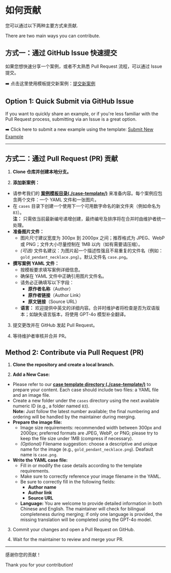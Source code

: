# 如何贡献

您可以通过以下两种主要方式来贡献.

There are two main ways you can contribute.

## 方式一：通过 GitHub Issue 快速提交

如果您想快速分享一个案例，或者不太熟悉 Pull Request 流程，可以通过 Issue 提交。

➡️ 点击这里使用模板提交新案例：[提交新案例](https://github.com/jamez-bondos/awesome-gpt4o-images/issues/new?template=add_new_example.yml)


## Option 1: Quick Submit via GitHub Issue

If you want to quickly share an example, or if you're less familiar with the Pull Request process, submitting via an Issue is a great option.

➡️ Click here to submit a new example using the template: [Submit New Example](https://github.com/jamez-bondos/awesome-gpt4o-images/issues/new?template=add_new_example_en.yml)

---


## 方式二：通过 Pull Request (PR) 贡献

1. **Clone 仓库并创建本地分支。**

2. **添加新案例：**
* 请参考我们的 [**案例模板目录(./case-template/)**](case-template/) 来准备内容。每个案例应包含两个文件：一个 YAML 文件和一张图片。
* 在 `cases` 目录下创建一个使用下一个可用数字命名的新文件夹（例如命名为 `83`）。  
  **注：** 只需依当前最新编号递增创建，最终编号及排序将在合并时由维护者统一处理。
* **准备图片文件：**
    * 图片尺寸建议宽度为 300px 到 2000px 之间；推荐格式为 JPEG、WebP 或 PNG；文件大小尽量控制在 1MB 以内（如有需要请压缩）。
    * *(可选)* 文件名建议：为图片起一个描述性强且不易重复的文件名（例如：`gold_pendant_necklace.png`）。默认文件名 `case.png`。
* **撰写案例 YAML 文件：**
    * 按模板要求填写案例详细信息。
    * 确保在 YAML 文件中正确引用图片文件名。
    * 请务必正确填写以下字段：
        * **原作者名称**（Author）
        * **原作者链接**（Author Link）
        * **原文链接**（Source URL）
    * **语言：** 欢迎提供中英文的详细内容。合并时维护者将检查是否为双语版本；如缺失语言版本，将使用 GPT-4o 模型补全翻译。

3. 提交更改并在 GitHub 发起 Pull Request。

4. 等待维护者审核并合并 PR。


## Method 2: Contribute via Pull Request (PR)

1. **Clone the repository and create a local branch.**

2. **Add a New Case:**
* Please refer to our [**case template directory (./case-template/)**](case-template/) to prepare your content. Each case should include two files: a YAML file and an image file.
* Create a new folder under the `cases` directory using the next available numeric ID (e.g., a folder named `83`).  
  **Note:** Just follow the latest number available; the final numbering and ordering will be handled by the maintainer during merging.
* **Prepare the image file:**
    * Image size requirements: recommended width between 300px and 2000px; preferred formats are JPEG, WebP, or PNG; please try to keep the file size under 1MB (compress if necessary).
    * *(Optional)* Filename suggestion: choose a descriptive and unique name for the image (e.g., `gold_pendant_necklace.png`). Deafault name is `case.png`.
* **Write the YAML case file:**
    * Fill in or modify the case details according to the template requirements.
    * Make sure to correctly reference your image filename in the YAML.
    * Be sure to correctly fill in the following fields:
        * **Author name**
        * **Author link**
        * **Source URL**
    * **Language:** You are welcome to provide detailed information in both Chinese and English. The maintainer will check for bilingual completeness during merging; if only one language is provided, the missing translation will be completed using the GPT-4o model.

3. Commit your changes and open a Pull Request on GitHub.

4. Wait for the maintainer to review and merge your PR.

---

感谢你您的贡献！

Thank you for your contribution!
